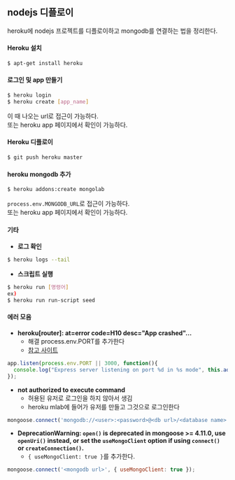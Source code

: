 ## nodejs 디플로이

heroku에 nodejs 프로젝트를 디플로이하고 mongodb를 연결하는 법을 정리한다.

#### Heroku 설치
```bash
$ apt-get install heroku
```

#### 로그인 및 app 만들기
```bash
$ heroku login
$ heroku create [app_name]
```
이 때 나오는 url로 접근이 가능하다.  
또는 heroku app 페이지에서 확인이 가능하다.

#### Heroku 디플로이
```bash
$ git push heroku master
```

#### heroku mongodb 추가
```bash
$ heroku addons:create mongolab
```
`process.env.MONGODB_URL`로 접근이 가능하다.  
또는 heroku app 페이지에서 확인이 가능하다.

#### 기타
- **로그 확인**
```bash
$ heroku logs --tail
```
- **스크립트 실행**
```bash
$ heroku run [명령어]
ex)
$ heroku run run-script seed
```

#### 에러 모음
- **heroku[router]: at=error code=H10 desc="App crashed"...**
  - 해결
  process.env.PORT를 추가한다
   - [참고 사이트](https://stackoverflow.com/questions/14322989/first-heroku-deploy-failed-error-code-h10)
```js
app.listen(process.env.PORT || 3000, function(){
  console.log("Express server listening on port %d in %s mode", this.address().port, app.settings.env);
});
```

- **not authorized to execute command**
  - 허용된 유저로 로그인을 하지 않아서 생김
  - heroku mlab에 들어가 유저를 만들고 그것으로 로그인한다
```js
mongoose.connect('mongodb://<user>:<password>@<db url>/<database name>', { useMongoClient: true });
```

- **DeprecationWarning: `open()` is deprecated in mongoose >= 4.11.0, use `openUri()` instead, or set the `useMongoClient` option if using `connect()` or `createConnection()`.**
  - `{ useMongoClient: true }`를 추가한다.
```js
mongoose.connect('<mongodb url>', { useMongoClient: true });
```

